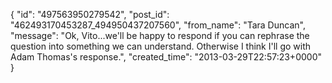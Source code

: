  {
   "id": "497563950279542",
   "post_id": "462493170453287_494950437207560",
   "from_name": "Tara Duncan",
   "message": "Ok, Vito...we'll be happy to respond if you can rephrase the question into something we can understand.  Otherwise I think I'll go with Adam Thomas's response.",
   "created_time": "2013-03-29T22:57:23+0000"
 }
